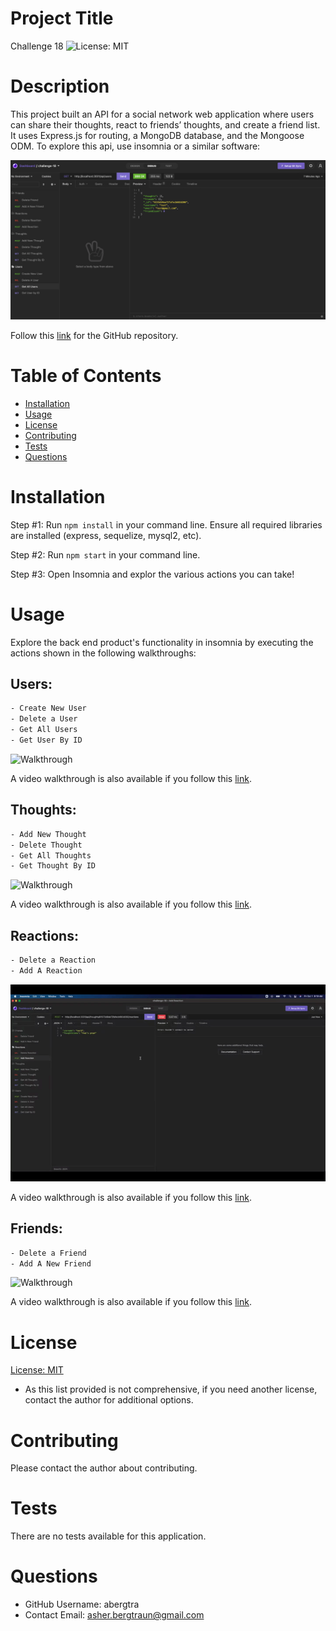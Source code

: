 # Project Title
Challenge 18 
![License: MIT](https://img.shields.io/badge/License-MIT-yellow.svg)

# Description
This project built an API for a social network web application where users can share their thoughts, react to friends’ thoughts, and create a friend list. It uses Express.js for routing, a MongoDB database, and the Mongoose ODM. To explore this api, use insomnia or a similar software:

![First Page](./assets/images/page1.png)

Follow this [link](https://github.com/abergtra/challenge-18) for the GitHub repository.

# Table of Contents 
* [Installation](#-Installation)
* [Usage](#-Usage)
* [License](#-Installation)
* [Contributing](#-Contributing)
* [Tests](#-Tests)
* [Questions](#-Questions)
    
# Installation
Step #1: Run `npm install` in your command line. Ensure all required libraries are installed (express, sequelize, mysql2, etc).

Step #2: Run `npm start` in your command line.

Step #3: Open Insomnia and explor the various actions you can take!

# Usage
Explore the back end product's functionality in insomnia by executing the actions shown in the following walkthroughs:

## Users:
```bash
- Create New User
- Delete a User
- Get All Users
- Get User By ID
```

![Walkthrough](./assets/gifs/walkthrough1.gif)

A video walkthrough is also available if you follow this [link](https://youtu.be/uUKJB80Ntls).

## Thoughts:
```bash
- Add New Thought
- Delete Thought
- Get All Thoughts
- Get Thought By ID
```

![Walkthrough](./assets/gifs/walkthrough2.gif)

A video walkthrough is also available if you follow this [link](https://youtu.be/KyzR6aoUX8M).

## Reactions:
```bash
- Delete a Reaction
- Add A Reaction
```

![Walkthrough](./assets/gifs/walkthrough3.gif)

A video walkthrough is also available if you follow this [link](https://youtu.be/nPPnh3VDotU).

## Friends:
```bash
- Delete a Friend
- Add A New Friend
```

![Walkthrough](./assets/gifs/walkthrough4.gif)

A video walkthrough is also available if you follow this [link](https://youtu.be/1YR1PN3nEbI).

# License 
[License: MIT](https://opensource.org/licenses/MIT) 
* As this list provided is not comprehensive, if you need another license, contact the author for additional options. 


# Contributing 
Please contact the author about contributing.

# Tests
There are no tests available for this application.

# Questions
* GitHub Username: abergtra
* Contact Email: asher.bergtraun@gmail.com